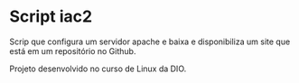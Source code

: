 # Script iac2

Scrip que configura um servidor apache e baixa e disponibiliza um site que está em um repositório no Github.

Projeto desenvolvido no curso de Linux da DIO.
